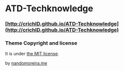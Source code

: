 # ATD-Techknowledge

### [http://crichID.github.io/ATD-Techknowledge](http://crichID.github.io/ATD-Techknowledge)

### Theme Copyright and license

It is under [the MIT license](/LICENSE).

by [nandomoreira.me](http://nandomoreira.me)
